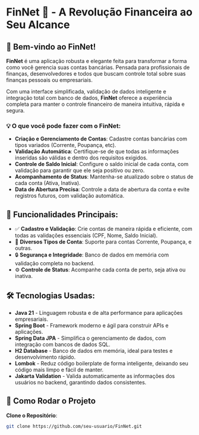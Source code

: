 # FinNet 🚀 - **A Revolução Financeira ao Seu Alcance**

## 🏦 **Bem-vindo ao FinNet!**

**FinNet** é uma aplicação robusta e elegante feita para transformar a forma como você gerencia suas contas bancárias. Pensada para profissionais de finanças, desenvolvedores e todos que buscam controle total sobre suas finanças pessoais ou empresariais.

Com uma interface simplificada, validação de dados inteligente e integração total com banco de dados, **FinNet** oferece a experiência completa para manter o controle financeiro de maneira intuitiva, rápida e segura.

### 💡 **O que você pode fazer com o FinNet:**

- **Criação e Gerenciamento de Contas**: Cadastre contas bancárias com tipos variados (Corrente, Poupança, etc).
- **Validação Automática**: Certifique-se de que todas as informações inseridas são válidas e dentro dos requisitos exigidos.
- **Controle de Saldo Inicial**: Configure o saldo inicial de cada conta, com validação para garantir que ele seja positivo ou zero.
- **Acompanhamento de Status**: Mantenha-se atualizado sobre o status de cada conta (Ativa, Inativa).
- **Data de Abertura Precisa**: Controle a data de abertura da conta e evite registros futuros, com validação automática.

## 🌟 **Funcionalidades Principais**:

- ✅ **Cadastro e Validação**: Crie contas de maneira rápida e eficiente, com todas as validações essenciais (CPF, Nome, Saldo Inicial).
- 💼 **Diversos Tipos de Conta**: Suporte para contas Corrente, Poupança, e outras.
- 🔒 **Segurança e Integridade**: Banco de dados em memória com validação completa no backend.
- ⚙️ **Controle de Status**: Acompanhe cada conta de perto, seja ativa ou inativa.

## 🛠️ **Tecnologias Usadas**:

- **Java 21** - Linguagem robusta e de alta performance para aplicações empresariais.
- **Spring Boot** - Framework moderno e ágil para construir APIs e aplicações.
- **Spring Data JPA** - Simplifica o gerenciamento de dados, com integração com bancos de dados SQL.
- **H2 Database** - Banco de dados em memória, ideal para testes e desenvolvimento rápido.
- **Lombok** - Reduz código boilerplate de forma inteligente, deixando seu código mais limpo e fácil de manter.
- **Jakarta Validation** - Valida automaticamente as informações dos usuários no backend, garantindo dados consistentes.

## 🚀 **Como Rodar o Projeto**

**Clone o Repositório**:

```bash
git clone https://github.com/seu-usuario/FinNet.git
